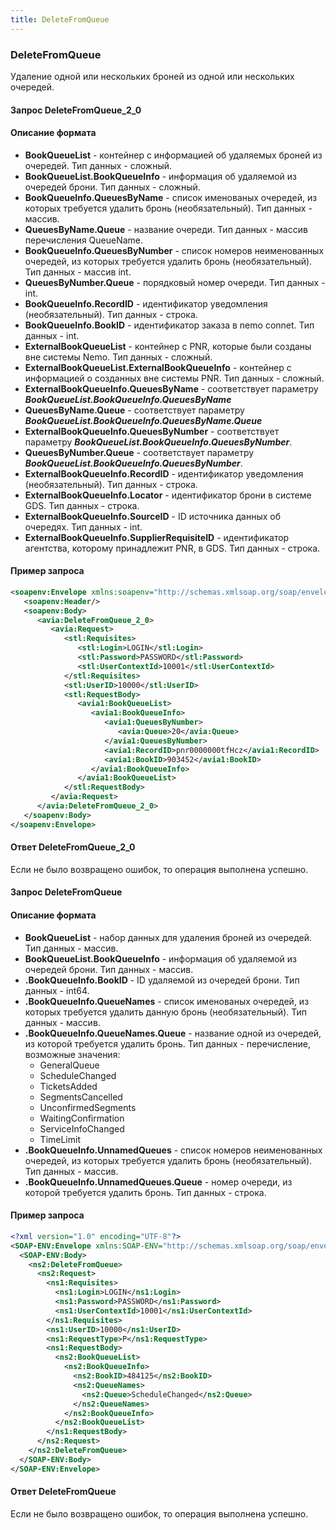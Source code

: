 ```yaml
---
title: DeleteFromQueue
---
```


### DeleteFromQueue 
Удаление одной или нескольких броней из одной или нескольких очередей.

#### Запрос DeleteFromQueue_2_0
#### Описание формата
- **BookQueueList** - контейнер с информацией об удаляемых броней из очередей. Тип данных - сложный. 
- **BookQueueList.BookQueueInfo** -  информация об удаляемой из очередей брони. Тип данных - сложный. 
- **BookQueueInfo.QueuesByName** - список именованых очередей, из которых требуется удалить бронь (необязательный).  Тип данных - массив.
- **QueuesByName.Queue** - название очереди. Тип данных - массив перечисления QueueName.
- **BookQueueInfo.QueuesByNumber** - список номеров неименованных очередей, из которых требуется удалить бронь (необязательный). Тип данных  - массив int.
- **QueuesByNumber.Queue** - порядковый номер очереди. Тип данных - int.
- **BookQueueInfo.RecordID** - идентификатор уведомления (необязательный). Тип данных - строка.
- **BookQueueInfo.BookID** - идентификатор заказа в nemo connet. Тип данных - int. 
- **ExternalBookQueueList** - контейнер с PNR, которые были созданы вне системы Nemo. Тип данных - сложный. 
- **ExternalBookQueueList.ExternalBookQueueInfo** - контейнер с информацией о созданных вне системы PNR. Тип данных - сложный. 
- **ExternalBookQueueInfo.QueuesByName** - соответствует параметру _**BookQueueList.BookQueueInfo.QueuesByName**_
- **QueuesByName.Queue** - соответствует параметру _**BookQueueList.BookQueueInfo.QueuesByName.Queue**_
- **ExternalBookQueueInfo.QueuesByNumber** - соответствует параметру _**BookQueueList.BookQueueInfo.QueuesByNumber**_.
- **QueuesByNumber.Queue** - соответствует параметру _**BookQueueList.BookQueueInfo.QueuesByNumber**_.
- **ExternalBookQueueInfo.RecordID** - идентификатор уведомления (необязательный). Тип данных - строка.
- **ExternalBookQueueInfo.Locator** - идентификатор брони в системе GDS. Тип данных - строка.
- **ExternalBookQueueInfo.SourceID** - ID источника данных об очередях. Тип данных - int. 
- **ExternalBookQueueInfo.SupplierRequisiteID** - идентификатор агентства, которому принадлежит PNR, в GDS. Тип данных - строка.

#### Пример запроса

```xml
<soapenv:Envelope xmlns:soapenv="http://schemas.xmlsoap.org/soap/envelope/" xmlns:avia="http://nemo-ibe.com/Avia" xmlns:stl="http://nemo-ibe.com/STL" xmlns:avia1="http://nemo.travel/Avia">
   <soapenv:Header/>
   <soapenv:Body>
      <avia:DeleteFromQueue_2_0>
         <avia:Request>
            <stl:Requisites>
               <stl:Login>LOGIN</stl:Login>
               <stl:Password>PASSWORD</stl:Password>
               <stl:UserContextId>10001</stl:UserContextId>
            </stl:Requisites>
            <stl:UserID>10000</stl:UserID>
            <stl:RequestBody>
               <avia1:BookQueueList>
                  <avia1:BookQueueInfo>
                     <avia1:QueuesByNumber>
                        <avia:Queue>20</avia:Queue>
                     </avia1:QueuesByNumber>
                     <avia1:RecordID>pnr0000000tfHcz</avia1:RecordID>
                     <avia1:BookID>903452</avia1:BookID>
                  </avia1:BookQueueInfo>
               </avia1:BookQueueList>
            </stl:RequestBody>
         </avia:Request>
      </avia:DeleteFromQueue_2_0>
   </soapenv:Body>
</soapenv:Envelope>
```
#### Ответ DeleteFromQueue_2_0
Если не было возвращено ошибок, то операция выполнена успешно.  

#### Запрос DeleteFromQueue
#### Описание формата
- **BookQueueList** - набор данных для удаления броней из очередей. Тип данных - массив. 
- **BookQueueList.BookQueueInfo** - информация об удаляемой из очередей брони. Тип данных - массив. 
- **.BookQueueInfo.BookID** - ID удаляемой из очередей брони. Тип данных - int64. 
- **.BookQueueInfo.QueueNames** - список именованых очередей, из которых требуется удалить данную бронь (необязательный). Тип данных - массив. 
- **.BookQueueInfo.QueueNames.Queue** - название одной из очередей, из которой требуется удалить бронь. Тип данных - перечисление, возможные значения: 
	* GeneralQueue  
	* ScheduleChanged
	*  TicketsAdded  
	*  SegmentsCancelled 
	*  UnconfirmedSegments 
	*  WaitingConfirmation 
	*  ServiceInfoChanged  
	*  TimeLimit  
- **.BookQueueInfo.UnnamedQueues** - список номеров неименованных очередей, из которых требуется удалить бронь (необязательный). Тип данных - массив. 
- **.BookQueueInfo.UnnamedQueues.Queue** - номер очереди, из которой требуется удалить бронь. Тип данных - строка.

#### Пример запроса
```xml
<?xml version="1.0" encoding="UTF-8"?>
<SOAP-ENV:Envelope xmlns:SOAP-ENV="http://schemas.xmlsoap.org/soap/envelope/" xmlns:ns1="http://nemo-ibe.com/STL" xmlns:ns2="http://nemo-ibe.com/Avia">
  <SOAP-ENV:Body>
    <ns2:DeleteFromQueue>
      <ns2:Request>
        <ns1:Requisites>
          <ns1:Login>LOGIN</ns1:Login>
          <ns1:Password>PASSWORD</ns1:Password>
          <ns1:UserContextId>10001</ns1:UserContextId>
        </ns1:Requisites>
        <ns1:UserID>10000</ns1:UserID>
        <ns1:RequestType>P</ns1:RequestType>
        <ns1:RequestBody>
          <ns2:BookQueueList>
            <ns2:BookQueueInfo>
              <ns2:BookID>484125</ns2:BookID>
              <ns2:QueueNames>
                <ns2:Queue>ScheduleChanged</ns2:Queue>
              </ns2:QueueNames>
            </ns2:BookQueueInfo>
          </ns2:BookQueueList>
        </ns1:RequestBody>
      </ns2:Request>
    </ns2:DeleteFromQueue>
  </SOAP-ENV:Body>
</SOAP-ENV:Envelope>
```

#### Ответ DeleteFromQueue
Если не было возвращено ошибок, то операция выполнена успешно.